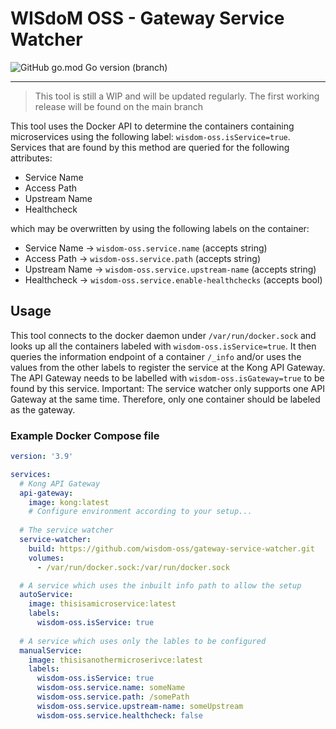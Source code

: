# WISdoM OSS - Gateway Service Watcher
![GitHub go.mod Go version (branch)](https://img.shields.io/github/go-mod/go-version/wisdom-oss/gateway-service-watcher/main?label=Version&logo=Go&style=for-the-badge)

<hr>

> This tool is still a WIP and will be updated regularly. The first working 
> release will be found on the main branch

This tool uses the Docker API to determine the containers containing
microservices using the following label: `wisdom-oss.isService=true`.
Services that are found by this method are queried for the following attributes:
* Service Name
* Access Path
* Upstream Name
* Healthcheck

which may be overwritten by using the following labels on the container:
* Service Name &rarr; `wisdom-oss.service.name` (accepts string)
* Access Path &rarr; `wisdom-oss.service.path` (accepts string)
* Upstream Name &rarr; `wisdom-oss.service.upstream-name` (accepts string)
* Healthcheck &rarr; `wisdom-oss.service.enable-healthchecks` (accepts bool)

## Usage
This tool connects to the docker daemon under `/var/run/docker.sock` and looks 
up all the containers labeled with `wisdom-oss.isService=true`. It then queries
the information endpoint of a container `/_info` and/or uses the values from the
other labels to register the service at the Kong API Gateway. The API Gateway
needs to be labelled with `wisdom-oss.isGateway=true` to be found by this
service. Important: The service watcher only supports one API Gateway at the
same time. Therefore, only one container should be labeled as the gateway.

### Example Docker Compose file
```yaml
version: '3.9'

services:
  # Kong API Gateway
  api-gateway:
    image: kong:latest
    # Configure environment according to your setup...
    
  # The service watcher
  service-watcher:
    build: https://github.com/wisdom-oss/gateway-service-watcher.git
    volumes:
      - /var/run/docker.sock:/var/run/docker.sock

  # A service which uses the inbuilt info path to allow the setup
  autoService:
    image: thisisamicroservice:latest
    labels:
      wisdom-oss.isService: true
  
  # A service which uses only the lables to be configured  
  manualService:
    image: thisisanothermicroserivce:latest
    labels:
      wisdom-oss.isService: true
      wisdom-oss.service.name: someName
      wisdom-oss.service.path: /somePath
      wisdom-oss.service.upstream-name: someUpstream
      wisdom-oss.service.healthcheck: false
```